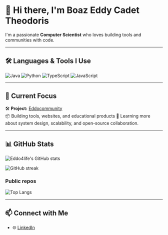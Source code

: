 # 👋 Hi there, I'm Boaz Eddy Cadet Theodoris

I'm a passionate **Computer Scientist** who loves building tools and communities with code.  

---

## 🛠️ Languages & Tools I Use

![Java](https://img.shields.io/badge/-Java-007396?style=flat&logo=java&logoColor=white)
![Python](https://img.shields.io/badge/-Python-3776AB?style=flat&logo=python&logoColor=white)
![TypeScript](https://img.shields.io/badge/-TypeScript-3178C6?style=flat&logo=typescript&logoColor=white)
![JavaScript](https://img.shields.io/badge/-JavaScript-F7DF1E?style=flat&logo=javascript&logoColor=black)

---

## 🚀 Current Focus

🛠 **Project:** [Eddocommunity](https://github.com/eddo4life)  
📦 Building tools, websites, and educational products 
🌱 Learning more about system design, scalability, and open-source collaboration.

---

## 📊 GitHub Stats

![Eddo4life's GitHub stats](https://github-readme-stats.vercel.app/api?username=eddo4life&show_icons=true&theme=radical)

![GitHub streak](https://streak-stats.demolab.com/?user=eddo4life&theme=radical)

### Public repos
![Top Langs](https://github-readme-stats.vercel.app/api/top-langs/?username=eddo4life&layout=compact&theme=radical)

---

## 📫 Connect with Me

- 🌐 [LinkedIn](https://www.linkedin.com/in/eddo4life)
